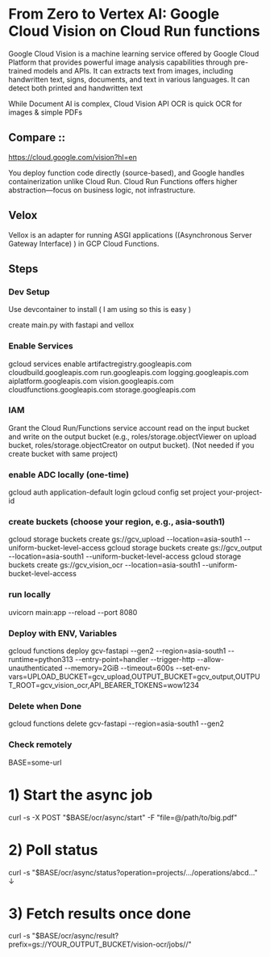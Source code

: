 
# From Zero to Vertex AI: Google Cloud Vision on Cloud Run functions

Google Cloud Vision is a machine learning service offered by Google Cloud Platform that provides powerful image analysis capabilities through pre-trained models and APIs. It can extracts text from images, including handwritten text, signs, documents, and text in various languages. It can detect both printed and handwritten text

While Document AI is complex, Cloud Vision API OCR is quick OCR for images & simple PDFs

## Compare ::
https://cloud.google.com/vision?hl=en


You deploy function code directly (source-based), and Google handles containerization unlike Cloud Run.
Cloud Run Functions offers higher abstraction—focus on business logic, not infrastructure.


## Velox

Vellox is an adapter for running ASGI applications ((Asynchronous Server Gateway Interface) ) in GCP Cloud Functions.

## Steps 

### Dev Setup
Use devcontainer to install ( I am using so this is easy )

create main.py with fastapi and vellox

### Enable Services
gcloud services enable artifactregistry.googleapis.com cloudbuild.googleapis.com run.googleapis.com logging.googleapis.com aiplatform.googleapis.com vision.googleapis.com cloudfunctions.googleapis.com storage.googleapis.com

### IAM 
Grant the Cloud Run/Functions service account read on the input bucket and write on the output bucket (e.g., roles/storage.objectViewer on upload bucket, roles/storage.objectCreator on output bucket).
(Not needed if you create bucket with same project)

### enable ADC locally (one-time)
gcloud auth application-default login
gcloud config set project your-project-id

### create buckets (choose your region, e.g., asia-south1)
gcloud storage buckets create gs://gcv_upload --location=asia-south1 --uniform-bucket-level-access
gcloud storage buckets create gs://gcv_output --location=asia-south1 --uniform-bucket-level-access
gcloud storage buckets create gs://gcv_vision_ocr --location=asia-south1 --uniform-bucket-level-access



### run locally
uvicorn main:app --reload --port 8080

### Deploy with ENV, Variables
gcloud functions deploy gcv-fastapi --gen2 --region=asia-south1 --runtime=python313 --entry-point=handler --trigger-http --allow-unauthenticated --memory=2GiB --timeout=600s --set-env-vars=UPLOAD_BUCKET=gcv_upload,OUTPUT_BUCKET=gcv_output,OUTPUT_ROOT=gcv_vision_ocr,API_BEARER_TOKENS=wow1234

### Delete when Done

gcloud functions delete gcv-fastapi --region=asia-south1 --gen2


### Check remotely

BASE=some-url
# 1) Start the async job
curl -s -X POST "$BASE/ocr/async/start" -F "file=@/path/to/big.pdf"  

# 2) Poll status
curl -s "$BASE/ocr/async/status?operation=projects/.../operations/abcd..."  
                                                                               ↓
# 3) Fetch results once done
curl -s "$BASE/ocr/async/result?prefix=gs://YOUR_OUTPUT_BUCKET/vision-ocr/jobs/<id>/"  


